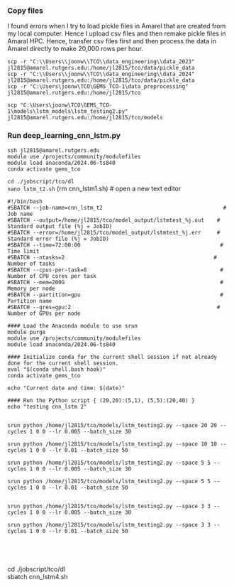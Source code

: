 ### Copy files

I found errors when I try to load pickle files in Amarel that are created from my local computer. Hence I upload csv files and then
remake pickle files in Amaral HPC. Hence, transfer csv files first and then process the data in Amarel directly to make 20,000 rows per hour. 

```scp -r "C:\\Users\\joonw\\TCO\\data_engineering\\data_2023" jl2815@amarel.rutgers.edu:/home/jl2815/tco/data/pickle_data```   
```scp -r "C:\\Users\\joonw\\TCO\\data_engineering\\data_2024" jl2815@amarel.rutgers.edu:/home/jl2815/tco/data/pickle_data```         
```scp -r "C:\Users\joonw\TCO\GEMS_TCO-1\data_preprocessing" jl2815@amarel.rutgers.edu:/home/jl2815/tco```        

```scp "C:\Users\joonw\TCO\GEMS_TCO-1\models\lstm_models\lstm_testing2.py" jl2815@amarel.rutgers.edu:/home/jl2815/tco/models```

### Run deep_learning_cnn_lstm.py

```ssh jl2815@amarel.rutgers.edu```     
```module use /projects/community/modulefiles```     
```module load anaconda/2024.06-ts840```     
```conda activate gems_tco```     







```cd ./jobscript/tco/dl```                       
```nano lstm_t2.sh```         (rm cnn_lstm1.sh)        # open a new text editor                      

```
#!/bin/bash
#SBATCH --job-name=cnn_lstm_t2                                      # Job name
#SBATCH --output=/home/jl2815/tco/model_output/lstmtest_%j.out    # Standard output file (%j = JobID)
#SBATCH --error=/home/jl2815/tco/model_output/lstmtest_%j.err     # Standard error file (%j = JobID)
#SBATCH --time=72:00:00                                            # Time limit
#SBATCH --ntasks=2                                               # Number of tasks
#SBATCH --cpus-per-task=8                                          # Number of CPU cores per task
#SBATCH --mem=200G                                                 # Memory per node
#SBATCH --partition=gpu                                            # Partition name
#SBATCH --gres=gpu:2                                              # Number of GPUs per node

#### Load the Anaconda module to use srun 
module purge                                              
module use /projects/community/modulefiles                 
module load anaconda/2024.06-ts840  

#### Initialize conda for the current shell session if not already done for the current shell session.
eval "$(conda shell.bash hook)"
conda activate gems_tco

echo "Current date and time: $(date)"

#### Run the Python script { (20,20):(5,1), (5,5):(20,40) }
echo "testing cnn_lstm 2"


srun python /home/jl2815/tco/models/lstm_testing2.py --space 20 20 --cycles 1 0 0 --lr 0.005 --batch_size 30

srun python /home/jl2815/tco/models/lstm_testing2.py --space 10 10 --cycles 1 0 0 --lr 0.01 --batch_size 50

srun python /home/jl2815/tco/models/lstm_testing2.py --space 5 5 --cycles 1 0 0 --lr 0.005 --batch_size 30

srun python /home/jl2815/tco/models/lstm_testing2.py --space 5 5 --cycles 1 0 0 --lr 0.01 --batch_size 50


srun python /home/jl2815/tco/models/lstm_testing2.py --space 3 3 --cycles 1 0 0 --lr 0.005 --batch_size 30

srun python /home/jl2815/tco/models/lstm_testing2.py --space 3 3 --cycles 1 0 0 --lr 0.01 --batch_size 50





```

cd ./jobscript/tco/dl       
sbatch cnn_lstm4.sh       




